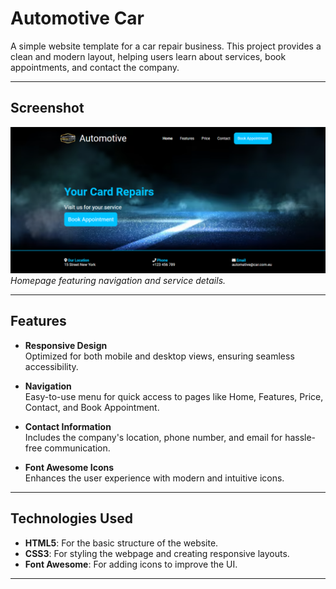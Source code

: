 # Automotive Car

A simple website template for a car repair business. This project provides a clean and modern layout, helping users learn about services, book appointments, and contact the company.

---

## Screenshot

![LOGO](imgs/Automotive-Web.png)  
*Homepage featuring navigation and service details.*

---

## Features

- **Responsive Design**  
  Optimized for both mobile and desktop views, ensuring seamless accessibility.

- **Navigation**  
  Easy-to-use menu for quick access to pages like Home, Features, Price, Contact, and Book Appointment.

- **Contact Information**  
  Includes the company's location, phone number, and email for hassle-free communication.

- **Font Awesome Icons**  
  Enhances the user experience with modern and intuitive icons.

---

## Technologies Used

- **HTML5**: For the basic structure of the website.
- **CSS3**: For styling the webpage and creating responsive layouts.
- **Font Awesome**: For adding icons to improve the UI.

---